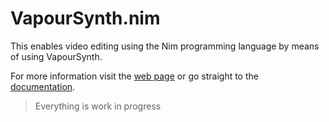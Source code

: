 # VapourSynth.nim

This enables video editing using the Nim programming language by means of using VapourSynth.

For more information visit the [web page](https://mantielero.github.io/VapourSynth.nim/) or go straight to the [documentation](https://mantielero.github.io/VapourSynth.nim/docs/).

> Everything is work in progress